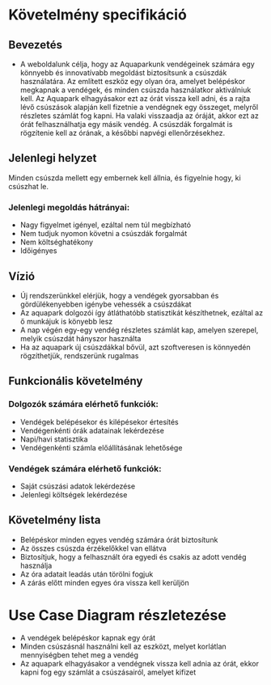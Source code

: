 # Követelmény specifikáció

## Bevezetés 
 - A weboldalunk célja, hogy az Aquaparkunk vendégeinek számára egy könnyebb és innovatívabb megoldást biztosítsunk a csúszdák használatára. 
Az említett eszköz egy olyan óra, amelyet belépéskor megkapnak a vendégek, és minden csúszda használatkor aktiválniuk kell.
Az Aquapark elhagyásakor ezt az órát vissza kell adni, és a rajta lévő csúszások alapján kell fizetnie a vendégnek egy összeget, melyről részletes számlát fog kapni.
Ha valaki visszaadja az óráját, akkor ezt az órát felhasználhatja egy másik vendég.
A csúszdák forgalmát is rögzítenie kell az órának, a későbbi napvégi ellenőrzésekhez.

## Jelenlegi helyzet

Minden csúszda mellett egy embernek kell állnia, és figyelnie hogy, ki csúszhat le.

### Jelenlegi megoldás hátrányai:
 - Nagy figyelmet igényel, ezáltal nem túl megbízható
 - Nem tudjuk nyomon követni a csúszdák forgalmát
 - Nem költséghatékony
 - Időigényes

## Vízió
 - Új rendszerünkkel elérjük, hogy a vendégek gyorsabban és gördülékenyebben igénybe vehessék a csúszdákat
 - Az aquapark dolgozói így átláthatóbb statisztikát készíthetnek, ezáltal az ő munkájuk is könyebb lesz
 - A nap végén egy-egy vendég részletes számlát kap, amelyen szerepel, melyik csúszdát hányszor használta
 - Ha az aquapark új csúszdákkal bővül, azt szoftveresen is könnyedén rögzíthetjük, rendszerünk rugalmas

## Funkcionális követelmény
### Dolgozók számára elérhető funkciók:
- Vendégek belépésekor és kilépésekor értesítés
- Vendégenkénti órák adatainak lekérdezése
- Napi/havi statisztika
- Vendégenkénti számla előállításának lehetősége

### Vendégek számára elérhető funkciók:
- Saját csúszási adatok lekérdezése 
- Jelenlegi költségek lekérdezése

## Követelmény lista
 - Belépéskor minden egyes vendég számára órát biztosítunk
 - Az összes csúszda érzékelőkkel van ellátva
 - Biztosítjuk, hogy a felhasznált óra egyedi és csakis az adott vendég használja
 - Az óra adatait leadás után törölni fogjuk
 - A zárás előtt minden egyes óra vissza kell kerüljön

# Use Case Diagram részletezése
 - A vendégek belépéskor kapnak egy órát
 - Minden csúszásnál használni kell az eszközt, melyet korlátlan mennyiségben tehet meg a vendég
 - Az aquapark elhagyásakor a vendégnek vissza kell adnia az órát, ekkor kapni fog egy számlát a csúszásairól, amelyet kifizet